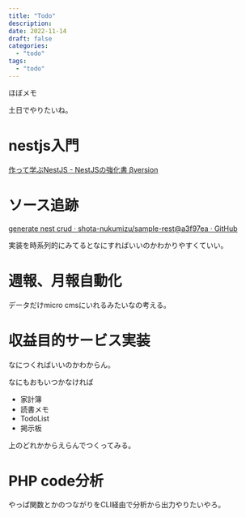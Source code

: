 ```yaml
---
title: "Todo"
description:
date: 2022-11-14
draft: false
categories:
  - "todo"
tags:
  - "todo"
---
```


ほぼメモ

土日でやりたいね。

# nestjs入門

[作って学ぶNestJS - NestJSの強化書 βversion](https://docs.nest-book.jp/ttebunestjs)

# ソース追跡

[generate nest crud · shota-nukumizu/sample-rest@a3f97ea · GitHub](https://github.com/shota-nukumizu/sample-rest/commit/a3f97eace904e44959a808c86b626e242670ab13)

実装を時系列的にみてるとなにすればいいのかわかりやすくていい。

# 週報、月報自動化

データだけmicro cmsにいれるみたいなの考える。

# 収益目的サービス実装

なにつくればいいのかわからん。

なにもおもいつかなければ

* 家計簿
* 読書メモ
* TodoList
* 掲示板

上のどれかからえらんでつくってみる。

# PHP code分析

やっぱ関数とかのつながりをCLI経由で分析から出力やりたいやろ。

